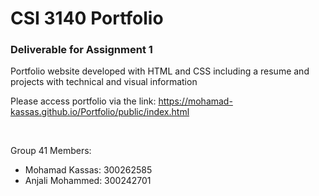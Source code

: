 # CSI 3140 Portfolio
### Deliverable for Assignment 1
Portfolio website developed with HTML and CSS including a resume and projects with technical and visual information

Please access portfolio via the link: https://mohamad-kassas.github.io/Portfolio/public/index.html

&nbsp;

Group 41 Members:
- Mohamad Kassas: 300262585
- Anjali Mohammed: 300242701


